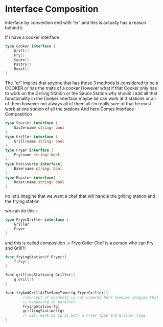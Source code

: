 # Interface Composition

Interface by convention end with “er” and this is actually has a reason behind it

If i have a cooker interface

```go
type Cooker interface {
	Grill()
	Fry()
	Saute()
	Pastry()
	Roast()
}
```

The “er” implies that anyone that has those 3 methods is considered to be a COOKER or has the traits of a cooker
However what if that Cooker only has to work on the Grilling Station or the Sauce Station
why should i add all that functionality in the Cooker interface maybe he can work at 3 stations
or all of them however not always all of them all i’m really sure of that he must work at one station
of all the stations
And here Comes Interface Compostition

```go
type Saucier interface {
	Saute(name string) bool
}
type Griller interface {
	Grill(name string) bool
}
type Fryer interface {
	Fry(name string) bool
}
type Patisserie interface{
	Bake(name string) bool
}
type Roaster interface{
	Roast(name string) bool
}
```

no let’s imagine that we want a chef that will handle the grilling station and the frying station

we can do this :

```go
type FryerGriller interface {
	Griller
	Fryer
}
```

and this is called composition → FryerGriler Chef is a person who can Fry and Grill !!

```go
func fryingStation(f Fryer){
	f.Fry()
}

func grillingStation(g Griller){
	g.Grill()
}

func fryAndGrillAtTheSameTime(fg FryerGriller){
		//concept of channels is not covered here however imagine that they are
		// happening in parallel
		fryingStation(fg)
		grillingStation(fg)
		// will work as fg is both a Fryer type and Griller Type
}
```
